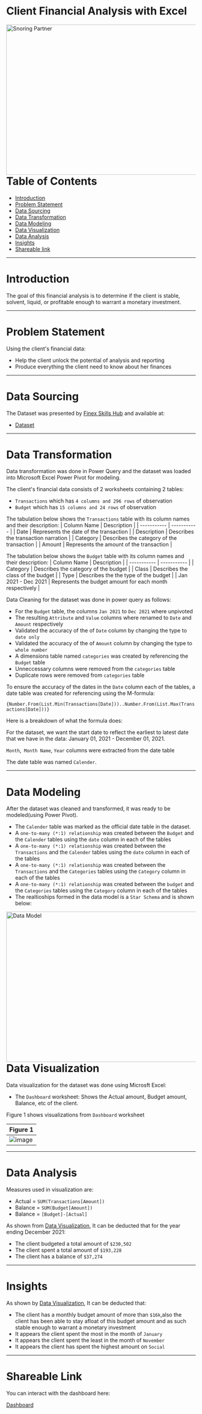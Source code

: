 # Client Financial Analysis with Excel

<img align="right" alt="Snoring Partner" width="1000" height = "400" src="https://i0.wp.com/leonine.com.ng/new/wp-content/uploads/2020/03/Leonine-Advisory-Page-Routine-Advisory-Services.jpg?resize=1024%2C729&ssl=1">

---


# Table of Contents

- [Introduction](https://github.com/globalsmile/Client-Finacial-Analysis#introduction)
- [Problem Statement](https://github.com/globalsmile/Client-Finacial-Analysis#Problem-Statement)
- [Data Sourcing](https://github.com/globalsmile/Client-Finacial-Analysis#Data-Sourcing)
- [Data Transformation](https://github.com/globalsmile/Client-Finacial-Analysis#Data-Transformation)
- [Data Modeling](https://github.com/globalsmile/Client-Finacial-Analysis#Data-Modeling)
- [Data Visualization](https://github.com/globalsmile/Client-Finacial-Analysis#Data-Visualization)
- [Data Analysis](https://github.com/globalsmile/Client-Finacial-Analysis#Data-Analysis)
- [Insights](https://github.com/globalsmile/Client-Finacial-Analysis#Insights)
- [Shareable link](https://github.com/globalsmile/Client-Finacial-Analysis#Shareable-Link)


---

# Introduction

The goal of this financial analysis is to determine if the client is stable, solvent, liquid, or profitable enough to warrant a monetary investment. 


---

# Problem Statement

Using the client's financial data:
- Help the client unlock the potential of analysis and reporting
- Produce everything the client need to know about her finances

---

# Data Sourcing

The Dataset was presented by [Finex Skills Hub](https://www.finexskillshub.com) and available at:

- [Dataset](https://tinyurl.com/OUINIG)

---

# Data Transformation

Data transformation was done in Power Query and the dataset was loaded into Microsoft Excel Power Pivot for modeling.

The client's financial data consists of  2 worksheets containing 2 tables:

- `Transactions` which has `4 columns and 296 rows` of observation
- `Budget` which has `15 columns and 24 rows` of observation

The tabulation below shows the `Transactions` table with its column names and their description:
| Column Name | Description |
| ----------- | ----------- |
| Date | Represents the date of the transaction |
| Description | Describes the transaction narration |
| Category | Describes the category of the transaction |
| Amount | Represents the amount  of the transaction |

The tabulation below shows the `Budget` table with its column names and their description:
| Column Name | Description |
| ----------- | ----------- |
| Category | Describes the category of the budget |
| Class | Describes the class of the budget |
| Type | Describes the the type of the budget |
| Jan 2021 - Dec 2021 | Represents the budget amount for each month respectively |


Data Cleaning for the dataset was done in power query as follows:

- For the `Budget` table, the columns `Jan 2021` to `Dec 2021` where unpivoted
- The resulting `Attribute` and `Value` columns where renamed to `Date` and `Amount` respectively 
- Validated the accuracy of the of `Date` column by changing the type to `date only`
- Validated the accuracy of the of `Amount` column by changing the type to `whole number`
- A dimensions table named `categories` was created by referencing the `Budget` table
- Unneccessary columns were removed from the `categories` table
- Duplicate rows were removed from `categories` table

To ensure the accuracy of the dates in the `Date` column each of the tables, a date table was created for referencing using the M-formula:

`{Number.From(List.Min(Transactions[Date]))..Number.From(List.Max(Transactions[Date]))}`

Here is a breakdown of what the formula does:

For the dataset, we want the start date to reflect the earliest to latest date that we have in the data: January 01, 2021 - December 01, 2021.

`Month`,` Month Name`, `Year` columns were extracted from the date table

The date table was named `Calender`.

---

# Data Modeling

After the dataset was cleaned and transformed, it was ready to be modeled(using Power Pivot).

- The `Calender` table was marked as the official date table in the dataset.
- A `one-to-many (*:1) relationship` was created between the `Budget` and the `Calender` tables using the `date` column in each of the tables
- A `one-to-many (*:1) relationship` was created between the `Transactions` and the `Calender` tables using the `date` column in each of the tables 
- A `one-to-many (*:1) relationship` was created between the `Transactions` and the `Categories` tables using the `Category` column in each of the tables
- A `one-to-many (*:1) relationship` was created between the `budget` and the `Categories` tables using the `Category` column in each of the tables 
- The realtioships formed in the data model is a `Star Schema` and is shown below:

<img align="right" alt="Data Model" width="1000" height = "400" src="https://user-images.githubusercontent.com/106287208/183560342-f5e144bd-ffe1-476e-a264-172b0b23462f.png">

---

# Data Visualization

Data visualization for the dataset was done using Microsft Excel:

- The `Dashboard` worksheet: Shows the Actual amount, Budget amount, Balance, etc of the client.

Figure 1 shows visualizations from `Dashboard` worksheet

| Figure 1 |
| ----------- |
| ![image](https://user-images.githubusercontent.com/106287208/187007496-33b3b2c1-1016-4b51-ba78-a588eab3c48b.png) |


---

# Data Analysis

Measures used in visualization are:

- Actual = `SUM(Transactions[Amount])`
- Balance = `SUM(Budget[Amount])`
- Balance = `[Budget]-[Actual]`


As shown from [Data Visualization](https://github.com/globalsmile/Client-Finacial-Analysis#Data-Visualization), It can be deducted that for the year ending December 2021:

- The client budgeted a total amount of `$230,502`
- The client spent a total amount of `$193,228`
- The client has a balance of `$37,274`

---

# Insights

As shown by [Data Visualization](https://github.com/globalsmile/Client-Finacial-Analysis#Data-Visualization), It can be deducted that:

- The client has a monthly budget amount of more than `$16k`,also the client has been able to stay afloat of this budget amount and as such stable enough to warrant a monetary investment
- It appears the client spent the most in the month of `January`
- It appears the client spent the least in the month of `November`
- It appears the client has spent the highest amount on `Social`

---

# Shareable Link

You can interact with the dashboard here: 

[Dashboard](https://badmus67-my.sharepoint.com/:x:/g/personal/mohammed_badmus67_onmicrosoft_com/EeAqCZw-wahIi8P5zP4KKHEB7QWpODKX0WIrna0LLl70PA?e=OLavxD)
